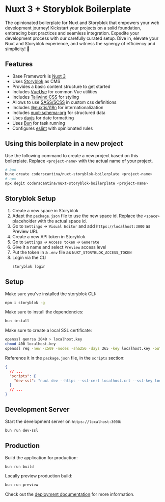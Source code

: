 # Nuxt 3 + Storyblok Boilerplate

The opinionated boilerplate for Nuxt and Storyblok that empowers your web development journey!
Kickstart your projects on a solid foundation, embracing best practices and seamless integration.
Expedite your development process with our carefully curated setup.
Dive in, elevate your Nuxt and Storyblok experience, and witness the synergy of efficiency and simplicity! 🚀

## Features

- Base Framework is [Nuxt 3](https://nuxt.com/docs/getting-started/introduction)
- Uses [Storyblok](https://www.storyblok.com/docs/guide/introduction) as CMS
- Provides a basic content structure to get started
- Includes [VueUse](https://vueuse.org/) for common Vue utilities
- Includes [Tailwind CSS](https://tailwindcss.com/docs) for styling
- Allows to use [SASS/SCSS](https://sass-lang.com/documentation) in custom css definitions
- Includes [@nuxtjs/i18n](https://i18n.nuxtjs.org/) for internationalization
- Includes [nuxt-schema-org](https://nuxt.com/modules/schema-org) for structured data
- Uses [dayjs](https://day.js.org/docs/en/installation/installation) for date formatting
- Uses [Bun](https://bun.sh/) for task running
- Configures [eslint](https://eslint.org/docs/user-guide/getting-started) with opinionated rules

## Using this boilerplate in a new project

Use the following command to create a new project based on this boilerplate. Replace `<project-name>` with the actual name of your project.

```bash
# bun
bunx create coderscantina/nuxt-storyblok-boilerplate <project-name>
# npm
npx degit coderscantina/nuxt-storyblok-boilerplate <project-name>
```

## Storyblok Setup

1. Create a new space in Storyblok
  1. Adapt the `package.json` file to use the new space id. Replace the `<space>` placeholder with the actual space id.
  2. Go to `Settings` -> `Visual Editor` and add `https://localhost:3000` as Preview URL
2. Create a new API token in Storyblok
  1. Go to `Settings` -> `Access token` -> `Generate`
  2. Give it a name and select `Preview` access level
  3. Put the token in a `.env` file as `NUXT_STORYBLOK_ACCESS_TOKEN`
3. Login via the CLI
   ```bash
   storyblok login
   ```

## Setup

Make sure you've installed the storyblok CLI:

```bash
npm i storyblok -g
```

Make sure to install the dependencies:

```bash
bun install
```

Make sure to create a local SSL certificate: 

```bash
openssl genrsa 2048 > localhost.key
chmod 400 localhost.key
openssl req -new -x509 -nodes -sha256 -days 365 -key localhost.key -out localhost.crt
```

Reference it in the `package.json` file, in the `scripts` section:

```json
{
  // ...
  "scripts": {
    "dev-ssl": "nuxt dev --https --ssl-cert localhost.crt --ssl-key localhost.key"
  }
  // ...
}
```

## Development Server

Start the development server on `https://localhost:3000`:

```bash
bun run dev-ssl
```

## Production

Build the application for production:

```bash
bun run build
```

Locally preview production build:

```bash
bun run preview
```

Check out the [deployment documentation](https://nuxt.com/docs/getting-started/deployment) for more information.

